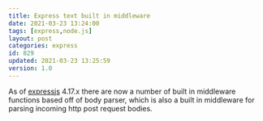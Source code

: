 ```yaml
---
title: Express text built in middleware
date: 2021-03-23 13:24:00
tags: [express,node.js]
layout: post
categories: express
id: 829
updated: 2021-03-23 13:25:59
version: 1.0
---
```


As of [expressjs](https://expressjs.com/) 4.17.x there are now a number of built in middleware functions based off of body parser, which is also a built in middleware for parsing incoming http post request bodies.

<!-- more -->
